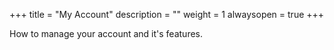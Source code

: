 +++
title = "My Account"
description = ""
weight = 1
alwaysopen = true
+++

How to manage your account and it's features.

